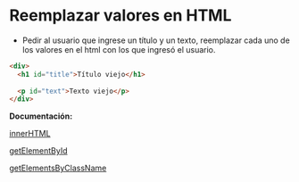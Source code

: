 # Reemplazar valores en HTML

- Pedir al usuario que ingrese un título y un texto, reemplazar cada uno de los valores en el html con los que ingresó el usuario.

```html
<div>
  <h1 id="title">Título viejo</h1>
  
  <p id="text">Texto viejo</p>
</div>
```

**Documentación:**

[innerHTML](https://www.w3schools.com/jsref/prop_html_innerhtml.asp)

[getElementById](https://www.w3schools.com/jsref/met_document_getelementbyid.asp)

[getElementsByClassName](https://www.w3schools.com/jsref/met_document_getelementsbyclassname.asp)
